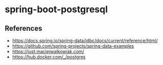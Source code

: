 # spring-boot-postgresql

## References

- https://docs.spring.io/spring-data/jdbc/docs/current/reference/html/
- https://github.com/spring-projects/spring-data-examples
- https://just.maciejwalkowiak.com/
- https://hub.docker.com/_/postgres